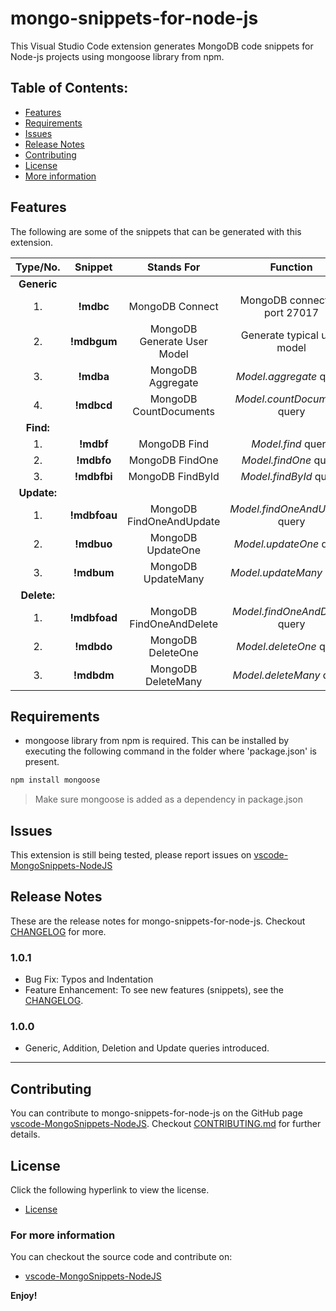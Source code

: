 # mongo-snippets-for-node-js

This Visual Studio Code extension generates MongoDB code snippets for Node-js projects using mongoose library from npm.

## Table of Contents:

- [Features](#features)
- [Requirements](#requirements)
- [Issues](#issues)
- [Release Notes](#release-notes)
- [Contributing](#contributing)
- [License](#license)
- [More information](#for-more-information)

## Features

The following are some of the snippets that can be generated with this extension.

| **Type/No.** 	|  **Snippet** 	|        **Stands For**       	|          **Function**          	|
|:------------:	|:------------:	|:---------------------------:	|:------------------------------:	|
|  **Generic** 	|              	|                             	|                                	|
|      1.      	|   **!mdbc**  	|       MongoDB Connect       	|  MongoDB connect on port 27017 	|
|      2.      	|  **!mdbgum** 	| MongoDB Generate User Model 	|   Generate typical user model  	|
|      3.      	|   **!mdba**  	|      MongoDB Aggregate      	|     *Model.aggregate* query    	|
|      4.      	|  **!mdbcd**  	|    MongoDB CountDocuments   	|  *Model.countDocuments* query  	|
|   **Find:**  	|              	|                             	|                                	|
|      1.      	|   **!mdbf**  	|         MongoDB Find        	|       *Model.find* query       	|
|      2.      	|  **!mdbfo**  	|       MongoDB FindOne       	|      *Model.findOne* query     	|
|      3.      	|  **!mdbfbi** 	|       MongoDB FindById      	|     *Model.findById* query     	|
|  **Update:** 	|              	|                             	|                                	|
|      1.      	| **!mdbfoau** 	|   MongoDB FindOneAndUpdate  	| *Model.findOneAndUpdate* query 	|
|      2.      	|  **!mdbuo**  	|      MongoDB UpdateOne      	|     *Model.updateOne* query    	|
|      3.      	|  **!mdbum**  	|      MongoDB UpdateMany     	|    *Model.updateMany* query    	|
|  **Delete:** 	|              	|                             	|                                	|
|      1.      	| **!mdbfoad** 	|   MongoDB FindOneAndDelete  	| *Model.findOneAndDelete* query 	|
|      2.      	|  **!mdbdo**  	|      MongoDB DeleteOne      	|     *Model.deleteOne* query    	|
|      3.      	|  **!mdbdm**  	|      MongoDB DeleteMany     	|    *Model.deleteMany* query    	|

## Requirements

- mongoose library from npm is required.
This can be installed by executing the following command in the folder where 'package.json' is present.
```bash
npm install mongoose
```
> Make sure mongoose is added as a dependency in package.json

## Issues

This extension is still being tested, please report issues on [vscode-MongoSnippets-NodeJS](https://github.com/roerohan/vscode-MongoSnippets-NodeJS/issues)

## Release Notes

These are the release notes for mongo-snippets-for-node-js. Checkout [CHANGELOG](https://github.com/roerohan/vscode-MongoSnippets-NodeJS/blob/master/CHANGELOG.md) for more.

### 1.0.1

* Bug Fix: Typos and Indentation
* Feature Enhancement: To see new features (snippets), see the [CHANGELOG](https://github.com/roerohan/vscode-MongoSnippets-NodeJS/blob/master/CHANGELOG.md#v1.0.1).

### 1.0.0

* Generic, Addition, Deletion and Update queries introduced.

-----------------------------------------------------------------------------------------------------------

## Contributing

You can contribute to mongo-snippets-for-node-js on the GitHub page [vscode-MongoSnippets-NodeJS](https://github.com/roerohan/vscode-MongoSnippets-NodeJS). Checkout [CONTRIBUTING.md](https://github.com/roerohan/vscode-MongoSnippets-NodeJS/blob/master/CONTRIBUTING.md) for further details.

## License

Click the following hyperlink to view the license.
* [License](https://github.com/roerohan/vscode-MongoSnippets-NodeJS/blob/master/LICENSE)

### For more information

You can checkout the source code and contribute on:

* [vscode-MongoSnippets-NodeJS](https://github.com/roerohan/vscode-MongoSnippets-NodeJS)

**Enjoy!**
